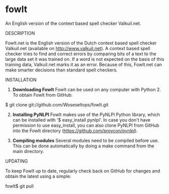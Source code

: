 fowlt
=====

An English version of the context based spell checker Valkuil.net.

DESCRIPTION

Fowlt.net is the English version of the Dutch context based spell checker Valkuil.net (available on http://www.valkuil.net). A context based spell checker tries to find and correct errors by comparing bits of a text to the large data set it was trained on. If a word is not expected on the basis of this training data, Valkuil.net marks it as an error. Because of this, Fowlt.net can make smarter decisions than standard spell checkers.

INSTALLATION

1. __Downloading Fowlt__
Fowlt can be used on any computer with Python 2. To obtain Fowlt from GitHub:

  $ git clone git://github.com/Woseseltops/fowlt.git

2. __Installing PyNLPl__
Fowlt makes use of the PyNLPl Python library, which can be installed with '$ easy_install pynlpl'. In case you don't have permission to use easy_install, you can also clone PyNLPl from GitHub into the Fowlt directory (https://github.com/proycon/pynlpl).

3. __Compiling modules__
Several modules need to be compiled before use. This can be done automatically by doing a make command from the main directory.

UPDATING

To keep Fowlt up to date, regularly check back on GitHub for changes and obtain the latest using a simple:

  fowlt$ git pull
